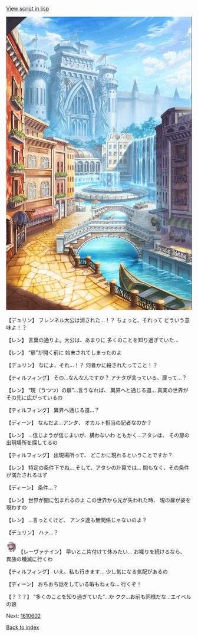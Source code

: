 [View script in lisp](../scripts/1610502.txt)

![006_town.png](../images/backgrounds/006_town.png)

【デュリン】
フレンネル大公は消された…！？
ちょっと、それって
どういう意味よ！？

【レン】
言葉の通りよ。大公は、あまりに
多くのことを知り過ぎていた…

【レン】
“扉”が開く前に
始末されてしまったのよ

【デュリン】
なによ、それ…！？
何者かに殺されたってこと！？

【ティルフィング】
その…なんなんですか？
アナタが言っている、扉って…？

【レン】
“現（うつつ）の扉”…言うなれば、
異界へと通じる道…
真実の世界がその先に広がっているの

【ティルフィング】
異界へ通じる道…？

【ディーン】
なんだよ…アンタ、
オカルト担当の記者なのか？

【レン】
…信じようが信じまいが、構わないわ
ともかく…アタシは、
その扉の出現場所を探してるの

【ティルフィング】
出現場所って、
どこかに現れるということですか？

【レン】
特定の条件下でね…
そして、アタシの計算では…
間もなく、その条件が満たされるはず

【ディーン】
条件…？

【レン】
世界が闇に包まれるのよ
この世界から光が失われた時、
現の扉が姿を現わすの

【レン】
…言っとくけど、
アンタ達も無関係じゃないのよ？

【デュリン】
ハァ…？

<img src="../images/units/100221.png" alt="100221.png" height="34"/>
【レーヴァテイン】
早いとこ片付けて休みたい…
お喋りを続けるなら、
異族の殲滅に行くわ

【ティルフィング】
いえ、私も行きます…
少し気になる気配があるの

【ディーン】
おちおち話をしている暇もねぇな…
行くぞ！

【？？？】
“多くのことを知り過ぎていた”…か
クク…お前も同様だな…エイベルの娘


Next: [1610602](1610602.md)

[Back to index](index.md)
